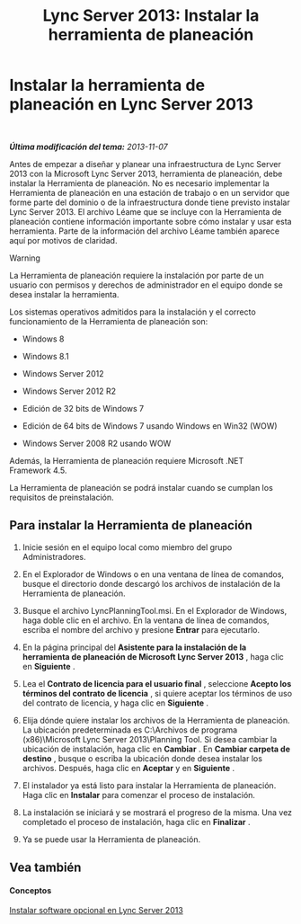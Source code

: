 ﻿---
title: 'Lync Server 2013: Instalar la herramienta de planeación'
TOCTitle: Instalar la herramienta de planeación
ms:assetid: ebdc9e26-4b22-4b02-85b9-7462bcfe7c93
ms:mtpsurl: https://technet.microsoft.com/es-es/library/Gg615046(v=OCS.15)
ms:contentKeyID: 52061958
ms.date: 01/07/2017
mtps_version: v=OCS.15
ms.translationtype: HT
---

# Instalar la herramienta de planeación en Lync Server 2013

 

_**Última modificación del tema:** 2013-11-07_

Antes de empezar a diseñar y planear una infraestructura de Lync Server 2013 con la Microsoft Lync Server 2013, herramienta de planeación, debe instalar la Herramienta de planeación. No es necesario implementar la Herramienta de planeación en una estación de trabajo o en un servidor que forme parte del dominio o de la infraestructura donde tiene previsto instalar Lync Server 2013. El archivo Léame que se incluye con la Herramienta de planeación contiene información importante sobre cómo instalar y usar esta herramienta. Parte de la información del archivo Léame también aparece aquí por motivos de claridad.

> [!WARNING]  
> La Herramienta de planeación requiere la instalación por parte de un usuario con permisos y derechos de administrador en el equipo donde se desea instalar la herramienta.



Los sistemas operativos admitidos para la instalación y el correcto funcionamiento de la Herramienta de planeación son:

  - Windows 8

  - Windows 8.1

  - Windows Server 2012

  - Windows Server 2012 R2

  - Edición de 32 bits de Windows 7

  - Edición de 64 bits de Windows 7 usando Windows en Win32 (WOW)

  - Windows Server 2008 R2 usando WOW

Además, la Herramienta de planeación requiere Microsoft .NET Framework 4.5.

La Herramienta de planeación se podrá instalar cuando se cumplan los requisitos de preinstalación.

## Para instalar la Herramienta de planeación

1.  Inicie sesión en el equipo local como miembro del grupo Administradores.

2.  En el Explorador de Windows o en una ventana de línea de comandos, busque el directorio donde descargó los archivos de instalación de la Herramienta de planeación.

3.  Busque el archivo LyncPlanningTool.msi. En el Explorador de Windows, haga doble clic en el archivo. En la ventana de línea de comandos, escriba el nombre del archivo y presione **Entrar** para ejecutarlo.

4.  En la página principal del **Asistente para la instalación de la herramienta de planeación de Microsoft Lync Server 2013** , haga clic en **Siguiente** .

5.  Lea el **Contrato de licencia para el usuario final** , seleccione **Acepto los términos del contrato de licencia** , si quiere aceptar los términos de uso del contrato de licencia, y haga clic en **Siguiente** .

6.  Elija dónde quiere instalar los archivos de la Herramienta de planeación. La ubicación predeterminada es C:\\Archivos de programa (x86)\\Microsoft Lync Server 2013\\Planning Tool. Si desea cambiar la ubicación de instalación, haga clic en **Cambiar** . En **Cambiar carpeta de destino** , busque o escriba la ubicación donde desea instalar los archivos. Después, haga clic en **Aceptar** y en **Siguiente** .

7.  El instalador ya está listo para instalar la Herramienta de planeación. Haga clic en **Instalar** para comenzar el proceso de instalación.

8.  La instalación se iniciará y se mostrará el progreso de la misma. Una vez completado el proceso de instalación, haga clic en **Finalizar** .

9.  Ya se puede usar la Herramienta de planeación.

## Vea también

#### Conceptos

[Instalar software opcional en Lync Server 2013](lync-server-2013-installing-optional-software.md)

